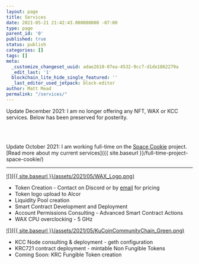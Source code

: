 ```yaml
---
layout: page
title: Services
date: 2021-05-21 21:42:43.000000000 -07:00
type: page
parent_id: '0'
published: true
status: publish
categories: []
tags: []
meta:
  _customize_changeset_uuid: adae2610-07ea-4532-9cc7-d1de1862279a
  _edit_last: '1'
  blockchain_lite_hide_single_featured: ''
  _last_editor_used_jetpack: block-editor
author: Matt Mead
permalink: "/services/"
---
```

Update December 2021: I am no longer offering any NFT, WAX or KCC services. Below has been preserved for posterity.

<br /><br />

Update October 2021: I am working full-time on the [Space Cookie](https://spacecookie.io) project. [Read more about my current services]({{ site.baseurl }}/full-time-project-space-cookie/)

* * *

[![]({{ site.baseurl }}/assets/2021/05/WAX_Logo.png)](https://on.wax.io/wax-io/)

*   Token Creation - Contact on Discord or by [email](mailto:matt.a.mead@gmail.com) for pricing
*   Token logo upload to Alcor
*   Liquidity Pool creation
*   Smart Contract Development and Deployment
*   Account Permissions Consulting - Advanced Smart Contract Actions
*   WAX CPU overclocking - 5 GHz

[![]({{ site.baseurl }}/assets/2021/05/KuCoinCommunityChain_Green.png)](https://kcc.io)

*   KCC Node consulting & deployment - geth configuration
*   KRC721 contract deployment - mintable Non Fungible Tokens
*   Coming Soon: KRC Fungible Token creation
